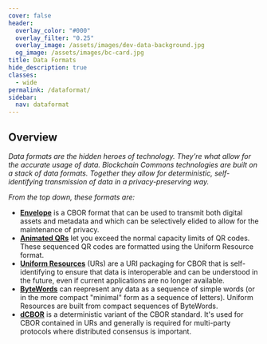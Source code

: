 ```yaml
---
cover: false
header:
  overlay_color: "#000"
  overlay_filter: "0.25"
  overlay_image: /assets/images/dev-data-background.jpg
  og_image: /assets/images/bc-card.jpg
title: Data Formats
hide_description: true
classes:
  - wide
permalink: /dataformat/
sidebar:
  nav: dataformat
---
```


## Overview

_Data formats are the hidden heroes of technology. They're what allow
for the accurate usage of data. Blockchain Commons technologies are
built on a stack of data formats. Together they allow for
deterministic, self-identifying transmission of data in a
privacy-preserving way._

_From the top down, these formats are:_

* [**Envelope**](/envelope/) is a CBOR format that can be
used to transmit both digital assets and metadata and which can be
selectively elided to allow for the maintenance of privacy.
* [**Animated QRs**](/animated-qrs/) let you exceed the normal
capacity limits of QR codes. These sequenced QR codes are formatted
using the Uniform Resource format.
* [**Uniform Resources**](/ur/) (URs) are a URI packaging for CBOR that is
self-identifying to ensure that data is interoperable and can be understood
in the future, even if current applications are no longer available.
* [**ByteWords**](/bytewords/) can reepresent any data as a sequence of
simple words (or in the more compact "minimal" form as a sequence of letters).
Uniform Resources are built from compact sequences of ByteWords.
* [**dCBOR**](/dcbor/) is a deterministic variant of the CBOR standard.
It's used for CBOR contained in URs and generally is required for
multi-party protocols where distributed consensus is important.
